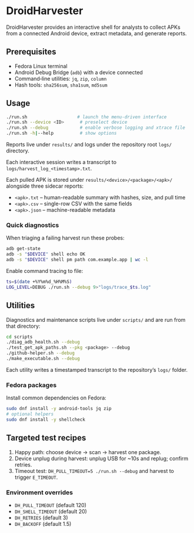 # DroidHarvester

DroidHarvester provides an interactive shell for analysts to collect APKs from a connected Android device, extract metadata, and generate reports.

## Prerequisites

- Fedora Linux terminal
- Android Debug Bridge (`adb`) with a device connected
- Command‑line utilities: `jq`, `zip`, `column`
- Hash tools: `sha256sum`, `sha1sum`, `md5sum`

## Usage

```bash
./run.sh                   # launch the menu-driven interface
./run.sh --device <ID>      # preselect device
./run.sh --debug            # enable verbose logging and xtrace file
./run.sh -h|--help          # show options
```

Reports live under `results/` and logs under the repository root `logs/` directory.

Each interactive session writes a transcript to `logs/harvest_log_<timestamp>.txt`.

Each pulled APK is stored under `results/<device>/<package>/<apk>/` alongside
three sidecar reports:

- `<apk>.txt` – human-readable summary with hashes, size, and pull time
- `<apk>.csv` – single-row CSV with the same fields
- `<apk>.json` – machine-readable metadata

### Quick diagnostics

When triaging a failing harvest run these probes:

```bash
adb get-state
adb -s "$DEVICE" shell echo OK
adb -s "$DEVICE" shell pm path com.example.app | wc -l
```

Enable command tracing to file:

```bash
ts=$(date +%Y%m%d_%H%M%S)
LOG_LEVEL=DEBUG ./run.sh --debug 9>"logs/trace_$ts.log"
```

## Utilities

Diagnostics and maintenance scripts live under `scripts/` and are run from that directory:

```bash
cd scripts
./diag_adb_health.sh --debug
./test_get_apk_paths.sh --pkg <package> --debug
./github-helper.sh --debug
./make_executable.sh --debug
```

Each utility writes a timestamped transcript to the repository’s `logs/` folder.

### Fedora packages

Install common dependencies on Fedora:

```bash
sudo dnf install -y android-tools jq zip
# optional helpers
sudo dnf install -y shellcheck
```

## Targeted test recipes

1. Happy path: choose device → scan → harvest one package.
2. Device unplug during harvest: unplug USB for ~10s and replug; confirm retries.
3. Timeout test: `DH_PULL_TIMEOUT=5 ./run.sh --debug` and harvest to trigger `E_TIMEOUT`.


### Environment overrides

- `DH_PULL_TIMEOUT` (default 120)
- `DH_SHELL_TIMEOUT` (default 20)
- `DH_RETRIES` (default 3)
- `DH_BACKOFF` (default 1.5)
